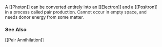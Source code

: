 A [[Photon]] can be converted entirely into an [[Electron]] and a [[Positron]] in a process called pair production. Cannot occur in empty space, and needs donor energy from some matter.

### See Also
[[Pair Annihilation]]